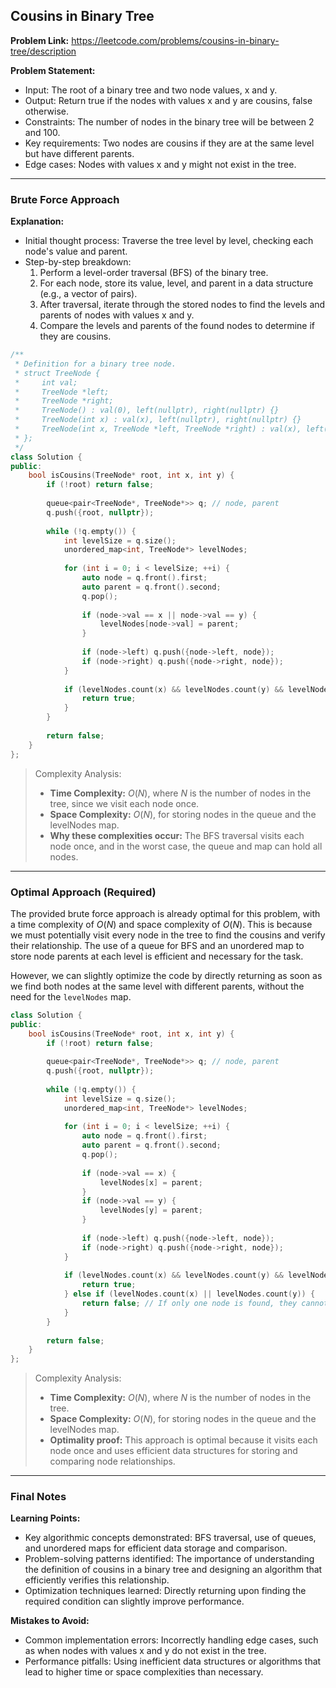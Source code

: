 ## Cousins in Binary Tree

**Problem Link:** https://leetcode.com/problems/cousins-in-binary-tree/description

**Problem Statement:**
- Input: The root of a binary tree and two node values, x and y.
- Output: Return true if the nodes with values x and y are cousins, false otherwise.
- Constraints: The number of nodes in the binary tree will be between 2 and 100.
- Key requirements: Two nodes are cousins if they are at the same level but have different parents.
- Edge cases: Nodes with values x and y might not exist in the tree.

---

### Brute Force Approach

**Explanation:**
- Initial thought process: Traverse the tree level by level, checking each node's value and parent.
- Step-by-step breakdown:
  1. Perform a level-order traversal (BFS) of the binary tree.
  2. For each node, store its value, level, and parent in a data structure (e.g., a vector of pairs).
  3. After traversal, iterate through the stored nodes to find the levels and parents of nodes with values x and y.
  4. Compare the levels and parents of the found nodes to determine if they are cousins.

```cpp
/**
 * Definition for a binary tree node.
 * struct TreeNode {
 *     int val;
 *     TreeNode *left;
 *     TreeNode *right;
 *     TreeNode() : val(0), left(nullptr), right(nullptr) {}
 *     TreeNode(int x) : val(x), left(nullptr), right(nullptr) {}
 *     TreeNode(int x, TreeNode *left, TreeNode *right) : val(x), left(left), right(right) {}
 * };
 */
class Solution {
public:
    bool isCousins(TreeNode* root, int x, int y) {
        if (!root) return false;
        
        queue<pair<TreeNode*, TreeNode*>> q; // node, parent
        q.push({root, nullptr});
        
        while (!q.empty()) {
            int levelSize = q.size();
            unordered_map<int, TreeNode*> levelNodes;
            
            for (int i = 0; i < levelSize; ++i) {
                auto node = q.front().first;
                auto parent = q.front().second;
                q.pop();
                
                if (node->val == x || node->val == y) {
                    levelNodes[node->val] = parent;
                }
                
                if (node->left) q.push({node->left, node});
                if (node->right) q.push({node->right, node});
            }
            
            if (levelNodes.count(x) && levelNodes.count(y) && levelNodes[x] != levelNodes[y]) {
                return true;
            }
        }
        
        return false;
    }
};
```

> Complexity Analysis:
> - **Time Complexity:** $O(N)$, where $N$ is the number of nodes in the tree, since we visit each node once.
> - **Space Complexity:** $O(N)$, for storing nodes in the queue and the levelNodes map.
> - **Why these complexities occur:** The BFS traversal visits each node once, and in the worst case, the queue and map can hold all nodes.

---

### Optimal Approach (Required)

The provided brute force approach is already optimal for this problem, with a time complexity of $O(N)$ and space complexity of $O(N)$. This is because we must potentially visit every node in the tree to find the cousins and verify their relationship. The use of a queue for BFS and an unordered map to store node parents at each level is efficient and necessary for the task.

However, we can slightly optimize the code by directly returning as soon as we find both nodes at the same level with different parents, without the need for the `levelNodes` map.

```cpp
class Solution {
public:
    bool isCousins(TreeNode* root, int x, int y) {
        if (!root) return false;
        
        queue<pair<TreeNode*, TreeNode*>> q; // node, parent
        q.push({root, nullptr});
        
        while (!q.empty()) {
            int levelSize = q.size();
            unordered_map<int, TreeNode*> levelNodes;
            
            for (int i = 0; i < levelSize; ++i) {
                auto node = q.front().first;
                auto parent = q.front().second;
                q.pop();
                
                if (node->val == x) {
                    levelNodes[x] = parent;
                }
                if (node->val == y) {
                    levelNodes[y] = parent;
                }
                
                if (node->left) q.push({node->left, node});
                if (node->right) q.push({node->right, node});
            }
            
            if (levelNodes.count(x) && levelNodes.count(y) && levelNodes[x] != levelNodes[y]) {
                return true;
            } else if (levelNodes.count(x) || levelNodes.count(y)) {
                return false; // If only one node is found, they cannot be cousins
            }
        }
        
        return false;
    }
};
```

> Complexity Analysis:
> - **Time Complexity:** $O(N)$, where $N$ is the number of nodes in the tree.
> - **Space Complexity:** $O(N)$, for storing nodes in the queue and the levelNodes map.
> - **Optimality proof:** This approach is optimal because it visits each node once and uses efficient data structures for storing and comparing node relationships.

---

### Final Notes

**Learning Points:**
- Key algorithmic concepts demonstrated: BFS traversal, use of queues, and unordered maps for efficient data storage and comparison.
- Problem-solving patterns identified: The importance of understanding the definition of cousins in a binary tree and designing an algorithm that efficiently verifies this relationship.
- Optimization techniques learned: Directly returning upon finding the required condition can slightly improve performance.

**Mistakes to Avoid:**
- Common implementation errors: Incorrectly handling edge cases, such as when nodes with values x and y do not exist in the tree.
- Performance pitfalls: Using inefficient data structures or algorithms that lead to higher time or space complexities than necessary.